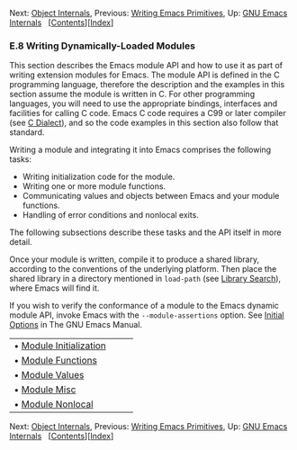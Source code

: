 

Next: [Object Internals](Object-Internals.html), Previous: [Writing Emacs Primitives](Writing-Emacs-Primitives.html), Up: [GNU Emacs Internals](GNU-Emacs-Internals.html)   \[[Contents](index.html#SEC_Contents "Table of contents")]\[[Index](Index.html "Index")]

### E.8 Writing Dynamically-Loaded Modules

This section describes the Emacs module API and how to use it as part of writing extension modules for Emacs. The module API is defined in the C programming language, therefore the description and the examples in this section assume the module is written in C. For other programming languages, you will need to use the appropriate bindings, interfaces and facilities for calling C code. Emacs C code requires a C99 or later compiler (see [C Dialect](C-Dialect.html)), and so the code examples in this section also follow that standard.

Writing a module and integrating it into Emacs comprises the following tasks:

*   Writing initialization code for the module.
*   Writing one or more module functions.
*   Communicating values and objects between Emacs and your module functions.
*   Handling of error conditions and nonlocal exits.

The following subsections describe these tasks and the API itself in more detail.

Once your module is written, compile it to produce a shared library, according to the conventions of the underlying platform. Then place the shared library in a directory mentioned in `load-path` (see [Library Search](Library-Search.html)), where Emacs will find it.

If you wish to verify the conformance of a module to the Emacs dynamic module API, invoke Emacs with the `--module-assertions` option. See [Initial Options](https://www.gnu.org/software/emacs/manual/html_node/emacs/Initial-Options.html#Initial-Options) in The GNU Emacs Manual.

|                                                       |    |    |
| :---------------------------------------------------- | -- | :- |
| • [Module Initialization](Module-Initialization.html) |    |    |
| • [Module Functions](Module-Functions.html)           |    |    |
| • [Module Values](Module-Values.html)                 |    |    |
| • [Module Misc](Module-Misc.html)                     |    |    |
| • [Module Nonlocal](Module-Nonlocal.html)             |    |    |

Next: [Object Internals](Object-Internals.html), Previous: [Writing Emacs Primitives](Writing-Emacs-Primitives.html), Up: [GNU Emacs Internals](GNU-Emacs-Internals.html)   \[[Contents](index.html#SEC_Contents "Table of contents")]\[[Index](Index.html "Index")]
